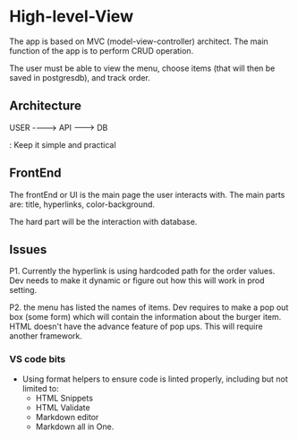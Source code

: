 # High-level-View

The app is based on MVC (model-view-controller) architect. The main function of the app is to perform CRUD operation.

The user must be able to view the menu, choose items (that will then be saved in postgresdb), and track order.

## Architecture

  USER ----> API ---> DB

  : Keep it simple and practical

## FrontEnd

The frontEnd or UI is the main page the user interacts with. The main parts are: title, hyperlinks, color-background.

The hard part will be the interaction with database.

## Issues

P1. Currently the hyperlink is using hardcoded path for the order values. Dev needs to make it dynamic or figure out how this will work in prod setting.

P2. the menu has listed the names of items. Dev requires to make a pop out box (some form) which will contain the information about the burger item. HTML doesn't have the advance feature of pop ups. This will
require another framework.

### VS code bits

* Using format helpers to ensure code is linted properly, including but not limited to:
  * HTML Snippets
  * HTML Validate
  * Markdown editor
  * Markdown all in One.
